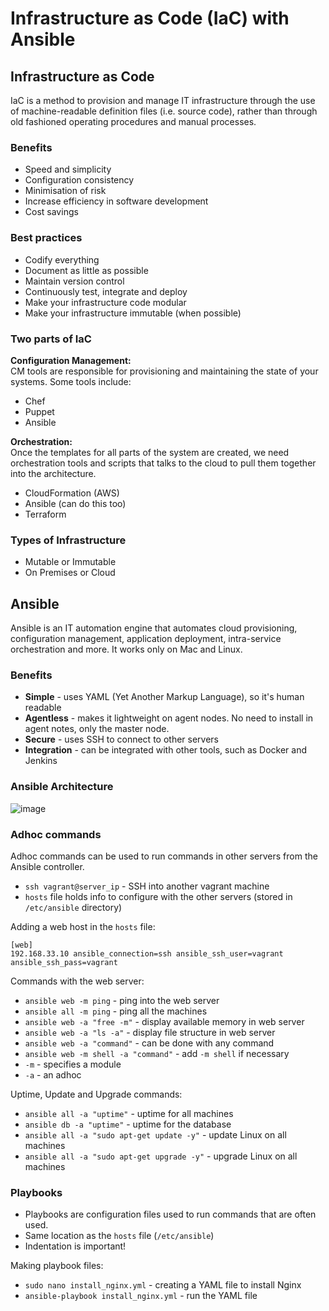 # Infrastructure as Code (IaC) with Ansible
## Infrastructure as Code
IaC is a method to provision and manage IT infrastructure through the use of machine-readable definition files (i.e. source code), rather than through old fashioned operating procedures and manual processes.

### Benefits
* Speed and simplicity
* Configuration consistency
* Minimisation of risk
* Increase efficiency in software development
* Cost savings

### Best practices
* Codify everything
* Document as little as possible
* Maintain version control
* Continuously test, integrate and deploy
* Make your infrastructure code modular
* Make your infrastructure immutable (when possible)

### Two parts of IaC
**Configuration Management:**<br />
CM tools are responsible for provisioning and maintaining the state of your systems. Some tools include:
* Chef
* Puppet
* Ansible

**Orchestration:**<br />
Once the templates for all parts of the system are created, we need orchestration tools and scripts that talks to the cloud to pull them together into the architecture.
* CloudFormation (AWS)
* Ansible (can do this too)
* Terraform

### Types of Infrastructure
* Mutable or Immutable
* On Premises or Cloud

## Ansible
Ansible is an IT automation engine that automates cloud provisioning, configuration management, application deployment, intra-service orchestration and more. It works only on Mac and Linux.

### Benefits
* **Simple** - uses YAML (Yet Another Markup Language), so it's human readable
* **Agentless** - makes it lightweight on agent nodes. No need to install in agent notes, only the master node.
* **Secure** - uses SSH to connect to other servers
* **Integration** - can be integrated with other tools, such as Docker and Jenkins

### Ansible Architecture
![image](https://user-images.githubusercontent.com/44005332/117135325-b0f1b280-ad9e-11eb-913d-b0bd08c951fa.png)

### Adhoc commands
Adhoc commands can be used to run commands in other servers from the Ansible controller.

* `ssh vagrant@server_ip` - SSH into another vagrant machine
* `hosts` file holds info to configure with the other servers (stored in `/etc/ansible` directory)

Adding a web host in the `hosts` file:
```
[web]
192.168.33.10 ansible_connection=ssh ansible_ssh_user=vagrant ansible_ssh_pass=vagrant
```

Commands with the web server:
* `ansible web -m ping` - ping into the web server
* `ansible all -m ping` - ping all the machines
* `ansible web -a "free -m"` - display available memory in web server
* `ansible web -a "ls -a"` - display file structure in web server
* `ansible web -a "command"` - can be done with any command
* `ansible web -m shell -a "command"` - add `-m shell` if necessary
* `-m` - specifies a module
* `-a` - an adhoc

Uptime, Update and Upgrade commands:
* `ansible all -a "uptime"` - uptime for all machines
* `ansible db -a "uptime"` - uptime for the database
* `ansible all -a "sudo apt-get update -y"` - update Linux on all machines
* `ansible all -a "sudo apt-get upgrade -y"` - upgrade Linux on all machines

### Playbooks
* Playbooks are configuration files used to run commands that are often used.
* Same location as the `hosts` file (`/etc/ansible`)
* Indentation is important!

Making playbook files:
* `sudo nano install_nginx.yml` - creating a YAML file to install Nginx
* `ansible-playbook install_nginx.yml` - run the YAML file

